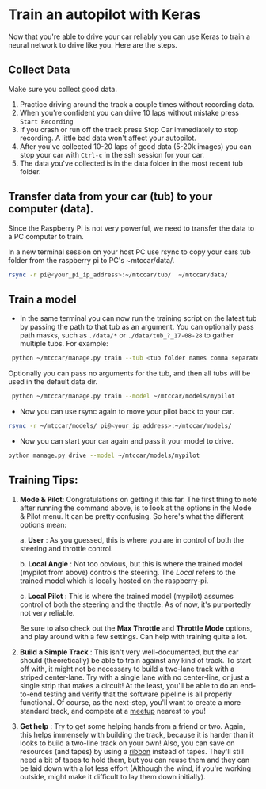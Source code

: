 # Train an autopilot with Keras

Now that you're able to drive your car reliably you can use Keras to train a
neural network to drive like you. Here are the steps.

## Collect Data

Make sure you collect good data.

1. Practice driving around the track a couple times without recording data.
2. When you're confident you can drive 10 laps without mistake press `Start Recording`
3. If you crash or run off the track press Stop Car immediately to stop recording.
A little bad data won't affect your autopilot.
4. After you've collected 10-20 laps of good data (5-20k images) you can stop
your car with `Ctrl-c` in the ssh session for your car.
5. The data you've collected is in the data folder in the most recent tub folder.


## Transfer data from your car (tub) to your computer (data).

Since the Raspberry Pi is not very powerful, we need to transfer the data
to a PC computer to train.

In a new terminal session on your host PC use rsync to copy your cars tub
folder from the raspberry pi to PC's ~mtccar/data/.
```bash
rsync -r pi@<your_pi_ip_address>:~/mtccar/tub/  ~/mtccar/data/
```


## Train a model
* In the same terminal you can now run the training script on the latest tub by passing the path to that tub as an argument. You can optionally pass path masks, such as `./data/*` or `./data/tub_?_17-08-28` to gather multiple tubs. For example:
```bash
 python ~/mtccar/manage.py train --tub <tub folder names comma separated> --model ./models/mypilot
```
Optionally you can pass no arguments for the tub, and then all tubs will be used in the default data dir.
```bash
 python ~/mtccar/manage.py train --model ~/mtccar/models/mypilot
```


* Now you can use rsync again to move your pilot back to your car.
```bash
rsync -r ~/mtccar/models/ pi@<your_ip_address>:~/mtccar/models/
```

* Now you can start your car again and pass it your model to drive.
```bash
python manage.py drive --model ~/mtccar/models/mypilot
```

## Training Tips:


1. **Mode & Pilot**: Congratulations on getting it this far. The first thing to note after running the command above, is to look at the options in the Mode & Pilot menu. It can be pretty confusing. So here's what the different options mean:

	a. **User** : As you guessed, this is where you are in control of both the steering and throttle control.

	b. **Local Angle** : Not too obvious, but this is where the trained model (mypilot from above) controls the steering. The _Local_ refers to the trained model which is locally hosted on the raspberry-pi.

	c. **Local Pilot** : This is where the trained model (mypilot) assumes control of both the steering and the throttle. As of now, it's purportedly not very reliable.

    Be sure to also check out the **Max Throttle** and **Throttle Mode** options, and play around with a few settings. Can help with training quite a lot.

2. **Build a Simple Track** : This isn't very well-documented, but the car should (theoretically) be able to train against any kind of track. To start off with, it might not be necessary to build a two-lane track with a striped center-lane. Try with a single lane with no center-line, or just a single strip that makes a circuit! At the least, you'll be able to do an end-to-end testing and verify that the software pipeline is all properly functional. Of course, as the next-step, you'll want to create a more standard track, and compete at a [meetup](https://diyrobocars.com/) nearest to you!

3. **Get help** : Try to get some helping hands from a friend or two. Again, this helps immensely with building the track, because it is harder than it looks to build a two-line track on your own! Also, you can save on resources (and tapes) by using a [ribbon](https://www.amazon.com/gp/product/B01M7ZA20R/ref=oh_aui_detailpage_o02_s00?ie=UTF8&psc=1) instead of tapes. They'll still need a bit of tapes to hold them, but you can reuse them and they can be laid down with a lot less effort (Although the wind, if you're working outside, might make it difficult to lay them down initially).
